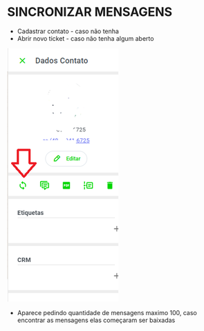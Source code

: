 # SINCRONIZAR MENSAGENS

- Cadastrar contato - caso não tenha
- Abrir novo ticket - caso não tenha algum aberto

![print](sinc.png)

- Aparece pedindo quantidade de mensagens maximo 100, caso encontrar as mensagens elas começaram ser baixadas